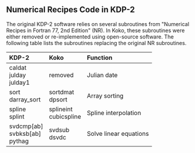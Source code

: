 
Numerical Recipes Code in KDP-2
-------------------------------

The original KDP-2 software relies on several subroutines from
"Numerical Recipes in Fortran 77, 2nd Edition" (NR). In Koko, these
subroutines were either removed or re-implemented using open-source
software. The following table lists the subroutines replacing the original
NR subroutines.


 | KDP-2        | Koko         | Function |
 | :----------- | :----------- | :------- |
 | caldat<br>julday<br>julday1 | removed     | Julian date |
 | sort<br>darray_sort         | sortdmat<br>dpsort    | Array sorting |
 | spline<br>splint      | splineint<br>cubicspline   | Spline interpolation |
 | svdcmp[ab]<br>svbksb[ab]<br>pythag  | svdsub<br>dsvdc      | Solve linear equations |
